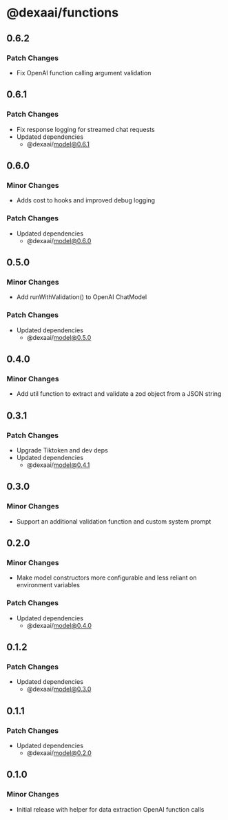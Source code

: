 # @dexaai/functions

## 0.6.2

### Patch Changes

- Fix OpenAI function calling argument validation

## 0.6.1

### Patch Changes

- Fix response logging for streamed chat requests
- Updated dependencies
  - @dexaai/model@0.6.1

## 0.6.0

### Minor Changes

- Adds cost to hooks and improved debug logging

### Patch Changes

- Updated dependencies
  - @dexaai/model@0.6.0

## 0.5.0

### Minor Changes

- Add runWithValidation() to OpenAI ChatModel

### Patch Changes

- Updated dependencies
  - @dexaai/model@0.5.0

## 0.4.0

### Minor Changes

- Add util function to extract and validate a zod object from a JSON string

## 0.3.1

### Patch Changes

- Upgrade Tiktoken and dev deps
- Updated dependencies
  - @dexaai/model@0.4.1

## 0.3.0

### Minor Changes

- Support an additional validation function and custom system prompt

## 0.2.0

### Minor Changes

- Make model constructors more configurable and less reliant on environment variables

### Patch Changes

- Updated dependencies
  - @dexaai/model@0.4.0

## 0.1.2

### Patch Changes

- Updated dependencies
  - @dexaai/model@0.3.0

## 0.1.1

### Patch Changes

- Updated dependencies
  - @dexaai/model@0.2.0

## 0.1.0

### Minor Changes

- Initial release with helper for data extraction OpenAI function calls
